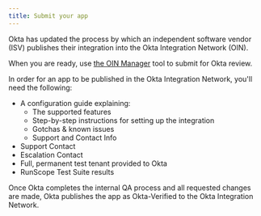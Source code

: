 ```yaml
---
title: Submit your app
---
```


Okta has updated the process by which an independent software vendor (ISV) publishes their integration into the Okta Integration Network (OIN).

When you are ready, use [the OIN Manager](https://oinmanager.okta.com/) tool to submit for Okta review.

In order for an app to be published in the Okta Integration Network, you'll need the following:

* A configuration guide explaining:
  * The supported features
  * Step-by-step instructions for setting up the integration
  * Gotchas & known issues
  * Support and Contact Info
* Support Contact
* Escalation Contact
* Full, permanent test tenant provided to Okta
* RunScope Test Suite results

Once Okta completes the internal QA process and all requested changes are made, Okta publishes the app as Okta-Verified to the Okta Integration Network.

<NextSectionLink/>
